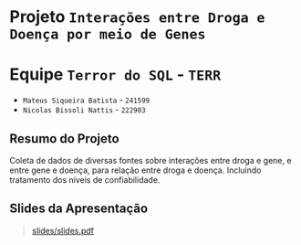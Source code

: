# Projeto `Interações entre Droga e Doença por meio de Genes`

# Equipe `Terror do SQL` - `TERR`
* `Mateus Siqueira Batista` - `241599`
* `Nicolas Bissoli Nattis` - `222903`

## Resumo do Projeto

Coleta de dados de diversas fontes sobre interações entre droga e gene, e entre
gene e doença, para relação entre droga e doença. Incluindo tratamento dos
níveis de confiabilidade.

## Slides da Apresentação

> [slides/slides.pdf](slides/slides.pdf)
